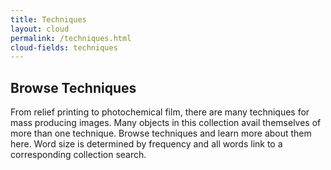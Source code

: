 ```yaml
---
title: Techniques
layout: cloud
permalink: /techniques.html
cloud-fields: techniques
---
```


## Browse Techniques

From relief printing to photochemical film, there are many techniques for mass producing images. Many objects in this collection avail themselves of more than one technique. Browse techniques and learn more about them here. Word size is determined by frequency and all words link to a corresponding collection search.
